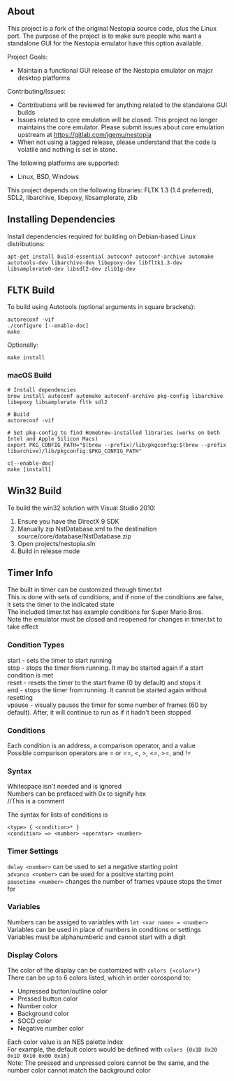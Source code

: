 ## About
This project is a fork of the original Nestopia source code, plus the 
Linux port. The purpose of the project is to make sure people who want
a standalone GUI for the Nestopia emulator have this option available.

Project Goals:
* Maintain a functional GUI release of the Nestopia emulator on major desktop platforms

Contributing/Issues:
* Contributions will be reviewed for anything related to the standalone GUI builds
* Issues related to core emulation will be closed. This project no longer maintains the core emulator. Please submit issues about core emulation upstream at https://gitlab.com/jgemu/nestopia
* When not using a tagged release, please understand that the code is volatile and nothing is set in stone.

The following platforms are supported:
* Linux, BSD, Windows

This project depends on the following libraries:
FLTK 1.3 (1.4 preferred), SDL2, libarchive, libepoxy, libsamplerate, zlib

## Installing Dependencies
Install dependencies required for building on Debian-based Linux distributions:
```
apt-get install build-essential autoconf autoconf-archive automake autotools-dev libarchive-dev libepoxy-dev libfltk1.3-dev libsamplerate0-dev libsdl2-dev zlib1g-dev
```

## FLTK Build
To build using Autotools (optional arguments in square brackets):
```
autoreconf -vif
./configure [--enable-doc]
make
```
Optionally:
```
make install
```

### macOS Build
```
# Install dependencies
brew install autoconf automake autoconf-archive pkg-config libarchive libepoxy libsamplerate fltk sdl2

# Build
autoreconf -vif

# Set pkg-config to find Homebrew-installed libraries (works on both Intel and Apple Silicon Macs)
export PKG_CONFIG_PATH="$(brew --prefix)/lib/pkgconfig:$(brew --prefix libarchive)/lib/pkgconfig:$PKG_CONFIG_PATH"

c[--enable-doc]
make [install]
```

## Win32 Build
To build the win32 solution with Visual Studio 2010:
1. Ensure you have the DirectX 9 SDK
2. Manually zip NstDatabase.xml to the destination source/core/database/NstDatabase.zip
3. Open projects/nestopia.sln
4. Build in release mode

## Timer Info
The built in timer can be customized through timer.txt  
This is done with sets of conditions, and if none of the conditions are false, it sets the timer to the indicated state  
The included timer.txt has example conditions for Super Mario Bros.   
Note the emulator must be closed and reopened for changes in timer.txt to take effect

### Condition Types
start - sets the timer to start running  
stop - stops the timer from running. It may be started again if a start condition is met  
reset - resets the timer to the start frame (0 by default) and stops it  
end - stops the timer from running. It cannot be started again without resetting  
vpause - visually pauses the timer for some number of frames (60 by default). After, it will continue to run as if it hadn't been stopped  

### Conditions
Each condition is an address, a comparison operator, and a value  
Possible comparison operators are = or ==, <, >, <=, >=, and !=  

### Syntax 
Whitespace isn't needed and is ignored  
Numbers can be prefaced with 0x to signify hex  
//This is a comment

The syntax for lists of conditions is
```
<type> { <condition>* }
<condition> => <number> <operator> <number>
```
### Timer Settings
```delay <number>``` can be used to set a negative starting point  
```advance <number>``` can be used for a positive starting point  
```pausetime <number>``` changes the number of frames vpause stops the timer for

### Variables 
Numbers can be assiged to variables with ```let <var name> = <number>```   
Variables can be used in place of numbers in conditions or settings  
Variables must be alphanumberic and cannot start with a digit

### Display Colors 
The color of the display can be customized with ```colors {<color>*}```  
There can be up to 6 colors listed, which in order corospond to:  
* Unpressed button/outline color
* Pressed button color
* Number color
* Background color
* SOCD color
* Negative number color

Each color value is an NES palette index  
For example, the default colors would be defined with ```colors {0x1D 0x20 0x1D 0x10 0x00 0x16}```  
Note: The pressed and unpressed colors cannot be the same, and the number color cannot match the background color
